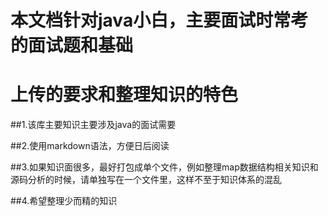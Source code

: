 # 本文档针对java小白，主要面试时常考的面试题和基础
# 上传的要求和整理知识的特色

##1.该库主要知识主要涉及java的面试需要

##2.使用markdown语法，方便日后阅读

##3.如果知识面很多，最好打包成单个文件，例如整理map数据结构相关知识和源码分析的时候，请单独写在一个文件里，这样不至于知识体系的混乱

##4.希望整理少而精的知识

